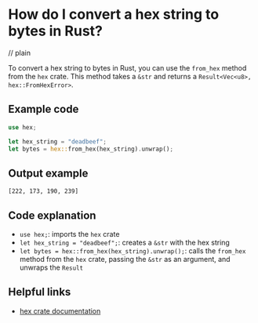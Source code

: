# How do I convert a hex string to bytes in Rust?
// plain

To convert a hex string to bytes in Rust, you can use the `from_hex` method from the `hex` crate. This method takes a `&str` and returns a `Result<Vec<u8>, hex::FromHexError>`.

## Example code

```rust
use hex;

let hex_string = "deadbeef";
let bytes = hex::from_hex(hex_string).unwrap();
```

## Output example

```
[222, 173, 190, 239]
```

## Code explanation

- `use hex;`: imports the `hex` crate
- `let hex_string = "deadbeef";`: creates a `&str` with the hex string
- `let bytes = hex::from_hex(hex_string).unwrap();`: calls the `from_hex` method from the `hex` crate, passing the `&str` as an argument, and unwraps the `Result`

## Helpful links
- [hex crate documentation](https://docs.rs/hex/0.3.2/hex/)